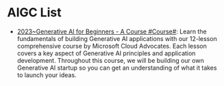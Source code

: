 # AIGC List

- [2023~Generative AI for Beginners - A Course #Course#](https://microsoft.github.io/generative-ai-for-beginners/#/): Learn the fundamentals of building Generative AI applications with our 12-lesson comprehensive course by Microsoft Cloud Advocates. Each lesson covers a key aspect of Generative AI principles and application development. Throughout this course, we will be building our own Generative AI startup so you can get an understanding of what it takes to launch your ideas.
